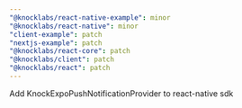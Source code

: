 ```yaml
---
"@knocklabs/react-native-example": minor
"@knocklabs/react-native": minor
"client-example": patch
"nextjs-example": patch
"@knocklabs/react-core": patch
"@knocklabs/client": patch
"@knocklabs/react": patch
---
```


Add KnockExpoPushNotificationProvider to react-native sdk
